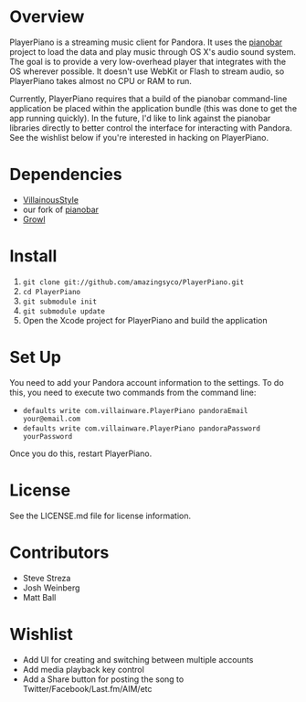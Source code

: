 Overview
========

PlayerPiano is a streaming music client for Pandora. It uses the [pianobar](http://github.com/amazingsyco/pianobar) project to load the data and play music through OS X's audio sound system. The goal is to provide a very low-overhead player that integrates with the OS wherever possible. It doesn't use WebKit or Flash to stream audio, so PlayerPiano takes almost no CPU or RAM to run.

Currently, PlayerPiano requires that a build of the pianobar command-line application be placed within the application bundle (this was done to get the app running quickly). In the future, I'd like to link against the pianobar libraries directly to better control the interface for interacting with Pandora. See the wishlist below if you're interested in hacking on PlayerPiano.

Dependencies
============

* [VillainousStyle](http://github.com/amazingsyco/VillainousStyle)
* our fork of [pianobar](http://github.com/amazingsyco/pianobar)
* [Growl](http://growl.info/)

Install
=======

1. `git clone git://github.com/amazingsyco/PlayerPiano.git`
2. `cd PlayerPiano`
3. `git submodule init`
4. `git submodule update`
5. Open the Xcode project for PlayerPiano and build the application

Set Up
======

You need to add your Pandora account information to the settings. To do this, you need to execute two commands from the command line:

* `defaults write com.villainware.PlayerPiano pandoraEmail your@email.com`
* `defaults write com.villainware.PlayerPiano pandoraPassword yourPassword`

Once you do this, restart PlayerPiano.

License
=======

See the LICENSE.md file for license information.

Contributors
============

* Steve Streza
* Josh Weinberg
* Matt Ball

Wishlist
========

* Add UI for creating and switching between multiple accounts
* Add media playback key control
* Add a Share button for posting the song to Twitter/Facebook/Last.fm/AIM/etc